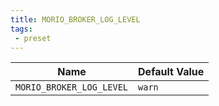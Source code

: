 ```yaml
---
title: MORIO_BROKER_LOG_LEVEL
tags:
 - preset
---
```





<!-- MORIO_AUTO_GENERATED_CONTENT_STARTS - Manual changes made below will be overwritten -->
| Name | Default Value |
|------|---------------|
| `MORIO_BROKER_LOG_LEVEL` | `warn` |
<!-- MORIO_AUTO_GENERATED_CONTENT_ENDS - Manual changes made above will be overwritten -->

